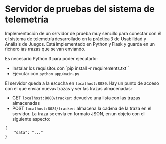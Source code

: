 # Servidor de pruebas del sistema de telemetría

Implementación de un servidor de prueba muy sencillo para conectar con él el sistema de telemetría desarrollado en la práctica 3 de Usabilidad y Análisis de Juegos. Está implementado en Python y Flask y guarda en un fichero las trazas que se van enviando.

Es necesario Python 3 para poder ejecutarlo:

- Instalar los requisitos con `pip install -r requirements.txt``
- Ejecutar con `python app/main.py`

El servidor queda a la escucha en `localhost:8080`. Hay un punto de acceso con el que enviar nuevas trazas y ver las trazas almacenadas:

- GET `localhost:8080/tracker`: devuelve una lista con las trazas almacenadas
- POST `localhost:8080/tracker`: almacena la cadena de la traza en el servidor. La traza se envía en formato JSON, en un objeto con el siguiente aspecto:

```
{
    "data": "..."
}
```


